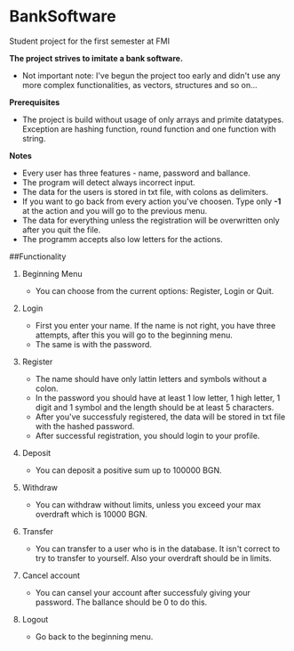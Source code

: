 # BankSoftware
Student project for the first semester at FMI

**The project strives to imitate a bank software.**

- Not important note: I've begun the project too early and didn't use any more complex functionalities, as vectors, structures and so on...

**Prerequisites**
  - The project is build without usage of only arrays and primite datatypes. Exception are hashing function, round function and one function with string.

**Notes**
  - Every user has three features - name, password and ballance.
  - The program will detect always incorrect input.
  - The data for the users is stored in txt file, with colons as delimiters.
  - If you want to go back from every action you've choosen. Type only **-1** at the action and you will go to the previous menu.
  - The data for everything unless the registration will be overwritten only after you quit the file.
  - The programm accepts also low letters for the actions.

##Functionality

1. Beginning Menu
    - You can choose from the current options: Register, Login or Quit.

2. Login
    - First you enter your name. If the name is not right, you have three attempts, after this you will go to the beginning menu.
    - The same is with the password.
  
3. Register
    - The name should have only lattin letters and symbols without a colon.
    - In the password you should have at least 1 low letter, 1 high letter, 1 digit and 1 symbol and the length should be at least 5 characters.
    - After you've successfuly registered, the data will be stored in txt file with the hashed password.
    - After successful registration, you should login to your profile.

4. Deposit
    - You can deposit a positive sum up to 100000 BGN.

5. Withdraw
    - You can withdraw without limits, unless you exceed your max overdraft which is 10000 BGN.

6. Transfer
    - You can transfer to a user who is in the database. It isn't correct to try to transfer to yourself. Also your overdraft should be in limits.

7. Cancel account
    - You can cansel your account after successfuly giving your password. The ballance should be 0 to do this.

8. Logout 
    - Go back to the beginning menu.
